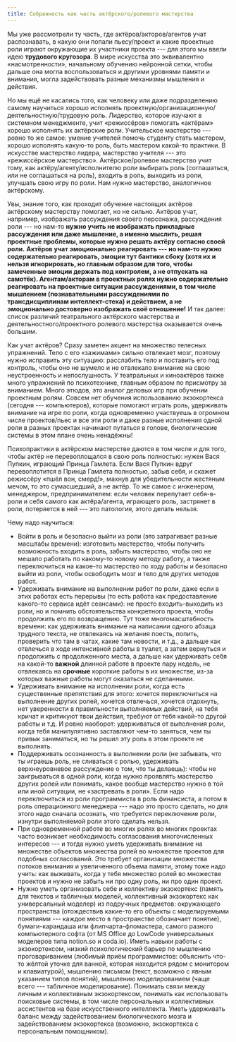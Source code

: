 ```yaml
---
title: Собранность как часть актёрского/ролевого мастерства
---
```


Мы уже рассмотрели ту часть, где актёров/акторов/агентов учат
распознавать, в какую они попали пьесу/проект и какие проектные роли
играют окружающие их участники проекта --- для этого мы ввели идею
**трудового кругозора**. В мире искусства это эквивалентно
«насмотренности», начальному обучению нейронной сетки, чтобы дальше она
могла воспользоваться и другими уровнями памяти и внимания, могла
задействовать разные механизмы мышления и действия.

Но мы ещё не касались того, как человеку или даже подразделению самому
научиться хорошо исполнять
проектную/организационную/деятельностную/трудовую роль. Лидерство,
которое изучают в системном менеджменте, учит «режиссёров» помогать
«актёрам» хорошо исполнять их актёрские роли. Учительское мастерство ---
ровно то же самое: умение учителей помочь студенту стать мастером,
хорошо исполнять какую-то роль, быть мастером какой-то практики. В
искусстве мастерство лидера, мастерство учителя --- это «режиссёрское
мастерство». Актёрское/ролевое мастерство учит тому, как
актёру/агенту/исполнителю роли выбирать роль (соглашаться, или не
соглашаться на роль), входить в роль, выходить из роли, улучшать свою
игру по роли. Нам нужно мастерство, аналогичное актёрскому.

Увы, знание того, как проходит обучение настоящих актёров актёрскому
мастерству помогает, но не сильно. Актёров учат, например, изображать
рассуждения своего персонажа, рассуждения роли --- но нам-то **нужно
учить не изображать прикладные рассуждения или даже мышление, а именно
мыслить, решая проектные проблемы, которые нужно решать актёру согласно
своей роли.** **Актёров учат эмоционально реагировать --- но нам-то
нужно содержательно реагировать, эмоции тут бантики сбоку (хотя их и
нельзя игнорировать, но главным образом для того, чтобы замеченные
эмоции держать под контролем, а не отпускать на самотёк).
Агентам/акторам в проектных ролях нужно содержательно реагировать на
проектные ситуации рассуждениями, в том числе мышлением (познавательными
рассуждениями по трансдисциплинам интеллект-стека) и действием, а не
эмоционально достоверно изображать своё отношение!** И так далее: список
различий театрального актёрского мастерства и деятельностного/проектного
ролевого мастерства оказывается очень большим.

Как учат актёров? Сразу заметен акцент на множество телесных упражнений.
Тело с его «зажимами» сильно отвлекает мозг, поэтому нужно исправить эту
ситуацию: расслабить тело и поставить его под контроль, чтобы оно не
шумело и не отвлекало внимание на свою неустроенность и непослушность. У
театральных и киноактёров также много упражнений по психотехнике,
главным образом по присмотру за вниманием. Много этюдов, это аналог
деловых игр при обучении проектным ролям. Совсем нет обучения
использованию экзокортекса (сегодня --- компьютеров), которые помогают
играть роль, удерживать внимание на игре по роли, когда одновременно
участвуешь в огромном числе проектов/пьес и все эти роли и даже разные
исполнения одной роли в разных проектах начинают путаться в голове,
биологические системы в этом плане очень ненадёжны!

Психопрактики в актёрском мастерстве даются в том числе и для того,
чтобы актёр не перевоплощался в свою роль полностью: нужен Вася Пупкин,
играющий Принца Гамлета. Если Вася Пупкин вдруг перевоплотится в Принца
Гамлета полностью, забыв себя, и скажет режиссёру «пшёл вон, смерд!»,
махнув для убедительности жестяным мечом, то это сумасшедший, а не
актёр. То же самое с инженером, менеджером, предпринимателем: если
человек перепутает себя-в-роли и себя самого как актёра/агента,
играющего роль, застрянет в роли, потеряется в ней --- это патология,
этого делать нельзя.

Чему надо научиться:

-   Войти в роль и безопасно выйти из роли (это затрагивает разные
    масштабы времени): изготовить мастерство, чтобы получить возможность
    входить в роль, забыть мастерство, чтобы оно не мешало работать по
    какому-то новому методу работу, а также переключиться на какое-то
    мастерство по ходу работы и безопасно выйти из роли, чтобы
    освободить мозг и тело для других методов работ.
-   Удерживать внимание на выполнении работ по роли, даже если в этих
    работах есть перерывы (то есть работа как предоставление какого-то
    сервиса идёт сеансами): не просто входить-выходить из роли, но и
    помнить обстоятельства конкретного проекта, чтобы продолжить его по
    возвращению. Тут тоже многомасштабность времени: как удерживать
    внимание на написании одного абзаца трудного текста, не отвлекаясь
    на желания поесть, попить, проверить что там в чатах, какие там
    новости, и т.д., а дальше как отвлечься в ходе интенсивной работы в
    туалет, а затем вернуться и продолжить с продолженного места, а
    дальше как удерживать себя на какой-то **важной** длинной работе в
    проекте пару недель, не отвлекаясь на **срочные** короткие работы в
    их множестве, из-за которых важные работы могут оказаться не
    сделанными.
-   Удерживать внимание на исполнении роли, когда есть существенные
    препятствия для этого: хочется переключиться на выполнение других
    ролей, хочется отвлечься, хочется отдохнуть, нет уверенности в
    правильности выполняемых действий, на тебя кричат и критикуют твои
    действия, требуют от тебя какой-то другой работы и т.д. И ровно
    наоборот: удерживаться от выполнения роли, когда тебя манипулятивно
    заставляют чем-то заняться, чем ты привык заниматься, но ты решил
    эту роль в этом проекте не выполнять.
-   Поддерживать осознанность в выполнении роли (не забывать, что ты
    играешь роль, не сливаться с ролью, удерживать верхнеуровневое
    рассуждение о том, что ты делаешь): чтобы не заигрываться в одной
    роли, когда нужно проявлять мастерство других ролей или понимать,
    какое вообще мастерство нужно в той или иной ситуации, не
    «застревать в роли». Если надо переключиться из роли программиста в
    роль финансиста, а потом в роль операционного менеджера --- надо это
    просто сделать, но для этого надо сначала осознать, что требуется
    переключение роли, изнутри выполняемой роли этого сделать нельзя.
-   При одновременной работе во многих ролях во многих проектах часто
    возникает необходимость согласования многочисленных интересов --- и
    тогда нужно уметь удерживать внимание на множестве объектов
    множества ролей во множестве проектов для подобных согласований. Это
    требует организации множества потоков внимания и увеличенного объема
    памяти, этому тоже надо учить: как выживать, когда у тебя множество
    ролей во множестве проектов и нужно не забыть ни про одну роль, ни
    про один проект.
-   Нужно уметь организовать себе и коллективу экзокортекс (память для
    текстов и табличных моделей, коллективный экзокортекс как
    универсальный моделер) из подручных предметов: окружающего
    пространства (отождествив какие-то его объекты с моделируемыми
    понятиями --- каждое место в пространстве обозначает понятие),
    бумаги-карандаша или флипчарта-фломастера, самого разного
    компьютерного софта (от MS Office до LowCode универсальных моделеров
    типа notion.so и coda.io). Иметь навыки работы с экзокортексом,
    низкий психологический барьер по мышлению проговариванием (любимый
    приём программистов: объяснить что-то жёлтой уточке для ванной,
    которая находится рядом с монитором и клавиатурой), мышлению письмом
    (текст, возможно с явным указанием типов понятий), мышлению
    моделированием (чаще всего --- табличное моделирование). Понимать
    связи между личным и коллективным экзокортексом, понимать как
    использовать поисковые системы, в том числе персональных и
    коллективных ассистентов на базе искусственного интеллекта. Уметь
    удерживать баланс между задействованием биологического мозга и
    задействованием экзокортекса (возможно, экзокортекса с персональным
    помощником).

